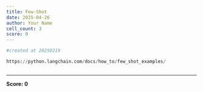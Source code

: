 ```yaml
---
title: Few-Shot
date: 2025-04-26
author: Your Name
cell_count: 3
score: 0
---
```


```python
#created at 20250219
```


```python
https://python.langchain.com/docs/how_to/few_shot_examples/
```


```python

```


---
**Score: 0**